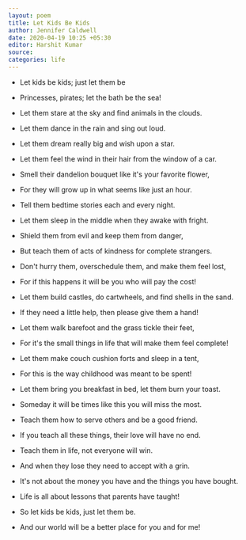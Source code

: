 ```yaml
---
layout: poem
title: Let Kids Be Kids
author: Jennifer Caldwell
date: 2020-04-19 10:25 +05:30
editor: Harshit Kumar
source: 
categories: life
---
```


- Let kids be kids; just let them be
- Princesses, pirates; let the bath be the sea!

- Let them stare at the sky and find animals in the clouds.
- Let them dance in the rain and sing out loud.

- Let them dream really big and wish upon a star.
- Let them feel the wind in their hair from the window of a car.

- Smell their dandelion bouquet like it's your favorite flower,
- For they will grow up in what seems like just an hour.

- Tell them bedtime stories each and every night.
- Let them sleep in the middle when they awake with fright.

- Shield them from evil and keep them from danger,
- But teach them of acts of kindness for complete strangers.

- Don't hurry them, overschedule them, and make them feel lost,
- For if this happens it will be you who will pay the cost!

- Let them build castles, do cartwheels, and find shells in the sand.
- If they need a little help, then please give them a hand!

- Let them walk barefoot and the grass tickle their feet,
- For it's the small things in life that will make them feel complete!

- Let them make couch cushion forts and sleep in a tent,
- For this is the way childhood was meant to be spent!

- Let them bring you breakfast in bed, let them burn your toast.
- Someday it will be times like this you will miss the most.

- Teach them how to serve others and be a good friend.
- If you teach all these things, their love will have no end.

- Teach them in life, not everyone will win.
- And when they lose they need to accept with a grin.

- It's not about the money you have and the things you have bought.
- Life is all about lessons that parents have taught!

- So let kids be kids, just let them be.
- And our world will be a better place for you and for me!
